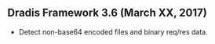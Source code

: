 ## Dradis Framework 3.6 (March XX, 2017) ##

*   Detect non-base64 encoded files and binary req/res data.
